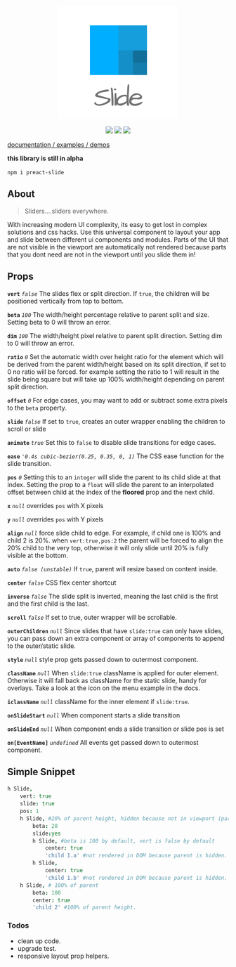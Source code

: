 <p align="center"><a href="http://arxii.github.io/preact-slide" alt="logo"><img src="/site/logo.png" /></a></p>
<p align="center">
<a href="https://npmjs.com/package/preact-slide" alt="npm link"><img src="https://img.shields.io/npm/v/preact-slide.svg?style=flat-square" /></a>
<a href="https://github.com/developit/preact" alt="preact dependency v8.2.7"><img src="https://img.shields.io/badge/preact-v8.2.7-blue.svg?style=flat-square" /></a>
<a href="https://travis-ci.org/arxii/preact-slide" alt="travis ci build and test"><img src="https://img.shields.io/travis/arxii/preact-slide.svg?style=flat-square" /></a>
</p>


[documentation / examples / demos](http://arxii.github.io/preact-slide)

**this library is still in alpha**

`npm i preact-slide`


## About
> Sliders....sliders everywhere.


With increasing modern UI complexity, its easy to get lost in complex solutions and css hacks. Use this universal component to layout your app and slide between different ui components and modules. Parts of the UI that are not visible in the viewport are automatically not rendered because parts that you dont need are not in the viewport until you slide them in!



## Props
**`vert`** *`false`* The slides flex or split direction. If `true`, the children will be positioned vertically from top to bottom.

**`beta`** *`100`* The width/height percentage relative to parent split and size. Setting beta to 0 will throw an error.

**`dim`** *`100`* The width/height pixel relative to parent split direction. Setting dim to 0 will throw an error.

**`ratio`** *`0`* Set the automatic width over height ratio for the element which will be derived from the parent width/height based on its split direction, if set to 0 no ratio will be forced. for example setting the ratio to 1 will result in the slide being square but will take up 100% width/height depending on parent split direction.

**`offset`** *`0`* For edge cases, you may want to add or subtract some extra pixels to the `beta` property.

**`slide`** *`false`* If set to `true`, creates an outer wrapper enabling the children to scroll or slide

**`animate`** *`true`* Set this to `false` to disable slide transitions for edge cases.

**`ease`** *`'0.4s cubic-bezier(0.25, 0.35, 0, 1)`* The CSS ease function for the slide transition.

**`pos`** *`0`* Setting this to an `integer` will slide the parent to its child slide at that index. Setting the prop to a `float` will slide the parent to an interpolated offset between child at the index of the **floored** prop and the next child.

**`x`** *`null`* overrides `pos` with X pixels

**`y`** *`null`* overrides `pos` with Y pixels

**`align`** *`null`* force slide child to edge. For example, if child one is 100% and child 2 is 20%. when `vert:true,pos:2` the parent will be forced to align the 20% child to the very top, otherwise it will only slide until 20% is fully visible at the bottom.

**`auto`** *`false (unstable)`* If `true`, parent will resize based on content inside.

**`center`** *`false`* CSS flex center shortcut

**`inverse`** *`false`* The slide split is inverted, meaning the last child is the first and the first child is the last.

**`scroll`** *`false`* If set to true, outer wrapper will be scrollable.

**`outerChildren`** *`null`* Since slides that have `slide:true` can only have slides, you can pass down an extra component or array of components to append to the outer/static slide.

**`style`** *`null`* style prop gets passed down to outermost component.

**`className`** *`null`* When `slide:true` className is applied for outer element. Otherwise it will fall back as className for the static slide, handy for overlays. Take a look at the icon on the menu example in the docs.

**`iclassName`** *`null`* className for the inner element if `slide:true`.

**`onSlideStart`** *`null`* When component starts a slide transition

**`onSlideEnd`** *`null`* When component ends a slide transition or slide pos is set

**`on[EventName]`** *`undefined`* All events get passed down to outermost component.



## Simple Snippet
```coffeescript
h Slide,
	vert: true
	slide: true
	pos: 1
	h Slide, #20% of parent height, hidden because not in viewport (parent pos:1)
		beta: 20
		slide:yes
		h Slide, #beta is 100 by default, vert is false by default
			center: true
			'child 1.a' #not rendered in DOM because parent is hidden.
		h Slide,
			center: true
			'child 1.b' #not rendered in DOM because parent is hidden.
	h Slide, # 100% of parent 
		beta: 100
		center: true
		'child 2' #100% of parent height.

```



### Todos
+ clean up code.
+ upgrade test.
+ responsive layout prop helpers.